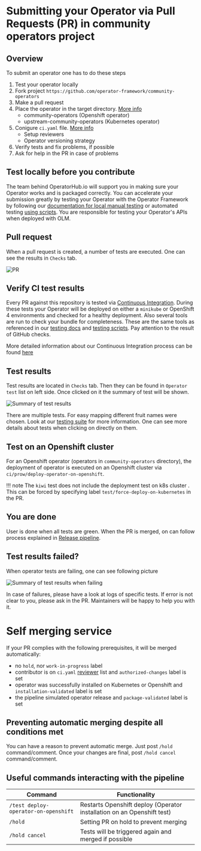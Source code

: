# Submitting your Operator via Pull Requests (PR) in community operators project

## Overview
To submit an operator one has to do these steps

1. Test your operator locally
1. Fork project `https://github.com/operator-framework/community-operators`
1. Make a pull request
1. Place the operator in the target directory. [More info](./contributing-where-to.md)
    - community-operators (Openshift operator)
    - upstream-community-operators (Kubernetes operator)
1. Conigure `ci.yaml` file. [More info](./operator-ci-yaml.md)
    - Setup reviewers
    - Operator versioning strategy
1. Verify tests and fix problems, if possible
1. Ask for help in the PR in case of problems

## Test locally before you contribute

The team behind OperatorHub.io will support you in making sure your Operator works and is packaged correctly. You can accelerate your submission greatly by testing your Operator with the Operator Framework by following our [documentation for local manual testing](./testing-operators.md) or automated testing [using scripts](./operator-test-suite.md). You are responsible for testing your Operator's APIs when deployed with OLM.

## Pull request
When a pull request is created, a number of tests are executed. One can see the results in `Checks` tab.

![PR](images/op_test_pr.png)

## Verify CI test results

Every PR against this repository is tested via [Continuous Integration](./tests-in-pr.md). During these tests your Operator will be deployed on either a `minikube` or OpenShift 4 environments and checked for a healthy deployment. Also several tools are run to check your bundle for completeness. These are the same tools as referenced in our [testing docs](./testing-operators.md) and [testing scripts](./operator-test-suite.md). Pay attention to the result of GitHub checks.

More detailed information about our Continuous Integration process can be found [here](./tests-in-pr.md)

## Test results

Test results are located in `Checks` tab. Then they can be found in `Operator test` list on left side. Once clicked on it the summary of test will be shown. 

![Summary of test results](images/op_pr_tests_all_ok.png)

There are multiple tests. For easy mapping different fruit names were chosen. Look at our [testing suite](./tests-in-pr.md) for more information.
One can see more details about tests when clicking on directly on them. 

## Test on an Openshift cluster
For an Openshift operator (operators in `community-operators` directory), the deployment of operator is executed on an Openshift cluster via `ci/prow/deploy-operator-on-openshift`.

!!! note
    The `kiwi` test does not include the deployment test on k8s cluster . This can be forced by specifying label `test/force-deploy-on-kubernetes` in the PR.

## You are done
User is done when all tests are green. When the PR is merged, on can follow process explained in [Release pipeline](./operator-release-process.md).
## Test results failed?
When operator tests are failing, one can see following picture

![Summary of test results when failing](images/op_pr_tests_failed.png)

In case of failures, please have a look at logs of specific tests. If error is not clear to you, please ask in the PR. Maintainers will be happy to help you with it.

# Self merging service

If your PR complies with the following prerequisites, it will be merged automatically:

- no `hold`, nor `work-in-progress` label
- contributor is on `ci.yaml` [reviewer](https://github.com/operator-framework/community-operators/blob/master/docs/operator-ci-yaml.md) list and `authorized-changes` label is set
- operator was successfully installed on Kubernetes or Openshift and `installation-validated` label is set
- the pipeline simulated operator release and `package-validated` label is set

## Preventing automatic merging despite all conditions met
You can have a reason to prevent automatic merge. Just post `/hold` command/comment.
Once your changes are final, post `/hold cancel` command/comment.

## Useful commands interacting with the pipeline
Command | Functionality
--- | --- | 
`/test deploy-operator-on-openshift` | Restarts Openshift deploy (Operator installation on an Openshift test)
`/hold` | Setting PR on hold to prevent merging
`/hold cancel` | Tests will be triggered again and merged if possible

